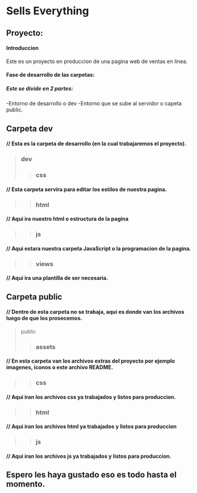 # Sells Everything 

## **Proyecto:**


#### Introduccion

Este es un proyecto en produccion de una pagina web de ventas en linea.

#### Fase de desarrollo de las carpetas:

##### Este se divide en 2 partes:



-Entorno de desarrollo o dev 
-Entorno que se sube al servidor o capeta public.
## Carpeta dev
#### // Esta es la carpeta de desarrollo (en la cual trabajaremos el proyecto).
>### dev
>>### css
#### // Esta carpeta servira para editar los estilos de nuestra pagina.
>>### html
#### // Aqui ira nuestro html o estructura de la pagina
>>### js
#### // Aqui estara nuestra carpeta JavaScript o la programacion de la pagina.
>>### views
#### // Aqui ira una plantilla de ser necesaria.



## Carpeta public
#### // Dentro de esta carpeta no se trabaja, aqui es donde van los archivos luego de que los prosecemos.
>public
>>### assets
#### // En esta carpeta van los archivos extras del proyecto por ejemplo imagenes, iconos o este archivo README.
>>### css
#### // Aqui iran los archivos css ya trabajados y listos para produccion.
>>### html
#### // Aqui iran los archivos html ya trabajados y listos para produccion 

>>### js
#### // Aqui iran los archivos js ya trabajados y listos para produccion.

## Espero les haya gustado eso es todo hasta el momento.
